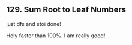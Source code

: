 ## 129. Sum Root to Leaf Numbers

just dfs and stoi done!

Holy faster than 100%. I am really good!

